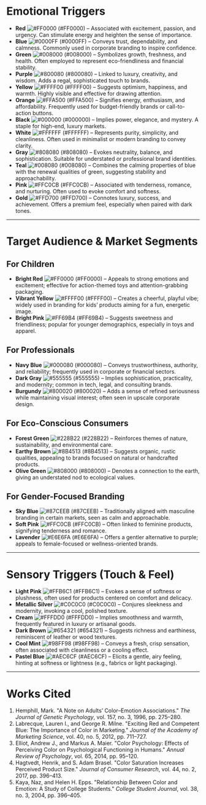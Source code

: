 # Emotional Triggers
- **Red** ![#FF0000](https://placehold.it/15/FF0000/000000?text=+) (#FF0000) – Associated with excitement, passion, and urgency. Can stimulate energy and heighten the sense of importance.  
- **Blue** ![#0000FF](https://placehold.it/15/0000FF/000000?text=+) (#0000FF) – Conveys trust, dependability, and calmness. Commonly used in corporate branding to inspire confidence.  
- **Green** ![#008000](https://placehold.it/15/008000/000000?text=+) (#008000) – Symbolizes growth, freshness, and health. Often employed to represent eco-friendliness and financial stability.  
- **Purple** ![#800080](https://placehold.it/15/800080/000000?text=+) (#800080) – Linked to luxury, creativity, and wisdom. Adds a regal, sophisticated touch to brands.  
- **Yellow** ![#FFFF00](https://placehold.it/15/FFFF00/000000?text=+) (#FFFF00) – Suggests optimism, happiness, and warmth. Highly visible and effective for drawing attention.  
- **Orange** ![#FFA500](https://placehold.it/15/FFA500/000000?text=+) (#FFA500) – Signifies energy, enthusiasm, and affordability. Frequently used for budget-friendly brands or call-to-action buttons.  
- **Black** ![#000000](https://placehold.it/15/000000/FFFFFF?text=+) (#000000) – Implies power, elegance, and mystery. A staple for high-end, luxury markets.  
- **White** ![#FFFFFF](https://placehold.it/15/FFFFFF/000000?text=+) (#FFFFFF) – Represents purity, simplicity, and cleanliness. Often used in minimalist or modern branding to convey clarity.  
- **Gray** ![#808080](https://placehold.it/15/808080/000000?text=+) (#808080) – Evokes neutrality, balance, and sophistication. Suitable for understated or professional brand identities.  
- **Teal** ![#008080](https://placehold.it/15/008080/000000?text=+) (#008080) – Combines the calming properties of blue with the renewal qualities of green, suggesting stability and approachability.  
- **Pink** ![#FFC0CB](https://placehold.it/15/FFC0CB/000000?text=+) (#FFC0CB) – Associated with tenderness, romance, and nurturing. Often used to evoke comfort and softness.  
- **Gold** ![#FFD700](https://placehold.it/15/FFD700/000000?text=+) (#FFD700) – Connotes luxury, success, and achievement. Offers a premium feel, especially when paired with dark tones.  

---

# Target Audience & Market Segments

## For Children
- **Bright Red** ![#FF0000](https://placehold.it/15/FF0000/000000?text=+) (#FF0000) – Appeals to strong emotions and excitement; effective for action-themed toys and attention-grabbing packaging.  
- **Vibrant Yellow** ![#FFFF00](https://placehold.it/15/FFFF00/000000?text=+) (#FFFF00) – Creates a cheerful, playful vibe; widely used in branding for kids’ products aiming for a fun, energetic image.  
- **Bright Pink** ![#FF69B4](https://placehold.it/15/FF69B4/000000?text=+) (#FF69B4) – Suggests sweetness and friendliness; popular for younger demographics, especially in toys and apparel.

## For Professionals
- **Navy Blue** ![#000080](https://placehold.it/15/000080/FFFFFF?text=+) (#000080) – Conveys trustworthiness, authority, and reliability; frequently used in corporate or financial sectors.  
- **Dark Gray** ![#555555](https://placehold.it/15/555555/FFFFFF?text=+) (#555555) – Implies sophistication, practicality, and modernity; common in tech, legal, and consulting brands.  
- **Burgundy** ![#800020](https://placehold.it/15/800020/FFFFFF?text=+) (#800020) – Adds a sense of refined seriousness while maintaining visual interest; often seen in upscale corporate design.

## For Eco-Conscious Consumers
- **Forest Green** ![#228B22](https://placehold.it/15/228B22/FFFFFF?text=+) (#228B22) – Reinforces themes of nature, sustainability, and environmental care.  
- **Earthy Brown** ![#8B4513](https://placehold.it/15/8B4513/FFFFFF?text=+) (#8B4513) – Suggests organic, rustic qualities, appealing to brands focused on natural or handcrafted products.  
- **Olive Green** ![#808000](https://placehold.it/15/808000/FFFFFF?text=+) (#808000) – Denotes a connection to the earth, giving an understated nod to ecological values.

## For Gender-Focused Branding
- **Sky Blue** ![#87CEEB](https://placehold.it/15/87CEEB/000000?text=+) (#87CEEB) – Traditionally aligned with masculine branding in certain markets, seen as calm and approachable.  
- **Soft Pink** ![#FFC0CB](https://placehold.it/15/FFC0CB/000000?text=+) (#FFC0CB) – Often linked to feminine products, signifying tenderness and romance.  
- **Lavender** ![#E6E6FA](https://placehold.it/15/E6E6FA/000000?text=+) (#E6E6FA) – Offers a gentler alternative to purple; appeals to female-focused or wellness-oriented brands.

---

# Sensory Triggers (Touch & Feel)
- **Light Pink** ![#FFB6C1](https://placehold.it/15/FFB6C1/000000?text=+) (#FFB6C1) – Evokes a sense of softness or plushness, often used for products centered on comfort and delicacy.  
- **Metallic Silver** ![#C0C0C0](https://placehold.it/15/C0C0C0/000000?text=+) (#C0C0C0) – Conjures sleekness and modernity, invoking a cool, polished texture.  
- **Cream** ![#FFFDD0](https://placehold.it/15/FFFDD0/000000?text=+) (#FFFDD0) – Implies smoothness and warmth, frequently featured in luxury or artisanal goods.  
- **Dark Brown** ![#654321](https://placehold.it/15/654321/FFFFFF?text=+) (#654321) – Suggests richness and earthiness, reminiscent of leather or wood textures.  
- **Cool Mint** ![#98FF98](https://placehold.it/15/98FF98/000000?text=+) (#98FF98) – Conveys a fresh, crisp sensation, often associated with cleanliness or a cooling effect.  
- **Pastel Blue** ![#AEC6CF](https://placehold.it/15/AEC6CF/000000?text=+) (#AEC6CF) – Elicits a gentle, airy feeling, hinting at softness or lightness (e.g., fabrics or light packaging).

---

# Works Cited
1. Hemphill, Mark. "A Note on Adults’ Color–Emotion Associations." *The Journal of Genetic Psychology*, vol. 157, no. 3, 1996, pp. 275–280.  
2. Labrecque, Lauren I., and George R. Milne. "Exciting Red and Competent Blue: The Importance of Color in Marketing." *Journal of the Academy of Marketing Science*, vol. 40, no. 5, 2012, pp. 711–727.  
3. Elliot, Andrew J., and Markus A. Maier. "Color Psychology: Effects of Perceiving Color on Psychological Functioning in Humans." *Annual Review of Psychology*, vol. 65, 2014, pp. 95–120.  
4. Hagtvedt, Henrik, and S. Adam Brasel. "Color Saturation Increases Perceived Product Size." *Journal of Consumer Research*, vol. 44, no. 2, 2017, pp. 396–413.  
5. Kaya, Naz, and Helen H. Epps. "Relationship Between Color and Emotion: A Study of College Students." *College Student Journal*, vol. 38, no. 3, 2004, pp. 396–405.  
